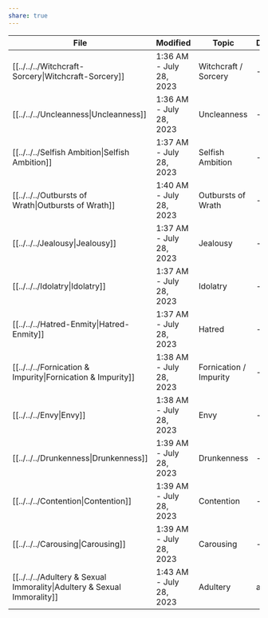 ```yaml
---
share: true
---
```



| File                                                                                               | Modified                | Topic                  | Definition | Tasks     |
| -------------------------------------------------------------------------------------------------- | ----------------------- | ---------------------- | ---------- | --------- |
| [[../../../Witchcraft-Sorcery\|Witchcraft-Sorcery]]                     | 1:36 AM - July 28, 2023 | Witchcraft / Sorcery   | \-         | <ul></ul> |
| [[../../../Uncleanness\|Uncleanness]]                                   | 1:36 AM - July 28, 2023 | Uncleanness            | \-         | <ul></ul> |
| [[../../../Selfish Ambition\|Selfish Ambition]]                         | 1:37 AM - July 28, 2023 | Selfish Ambition       | \-         | <ul></ul> |
| [[../../../Outbursts of Wrath\|Outbursts of Wrath]]                     | 1:40 AM - July 28, 2023 | Outbursts of Wrath     | \-         | <ul></ul> |
| [[../../../Jealousy\|Jealousy]]                                         | 1:37 AM - July 28, 2023 | Jealousy               | \-         | <ul></ul> |
| [[../../../Idolatry\|Idolatry]]                                         | 1:37 AM - July 28, 2023 | Idolatry               | \-         | <ul></ul> |
| [[../../../Hatred-Enmity\|Hatred-Enmity]]                               | 1:37 AM - July 28, 2023 | Hatred                 | \-         | <ul></ul> |
| [[../../../Fornication & Impurity\|Fornication & Impurity]]             | 1:38 AM - July 28, 2023 | Fornication / Impurity | \-         | <ul></ul> |
| [[../../../Envy\|Envy]]                                                 | 1:38 AM - July 28, 2023 | Envy                   | \-         | <ul></ul> |
| [[../../../Drunkenness\|Drunkenness]]                                   | 1:39 AM - July 28, 2023 | Drunkenness            | \-         | <ul></ul> |
| [[../../../Contention\|Contention]]                                     | 1:39 AM - July 28, 2023 | Contention             | \-         | <ul></ul> |
| [[../../../Carousing\|Carousing]]                                       | 1:39 AM - July 28, 2023 | Carousing              | \-         | <ul></ul> |
| [[../../../Adultery & Sexual Immorality\|Adultery & Sexual Immorality]] | 1:43 AM - July 28, 2023 | Adultery               | adultery   | <ul></ul> |
